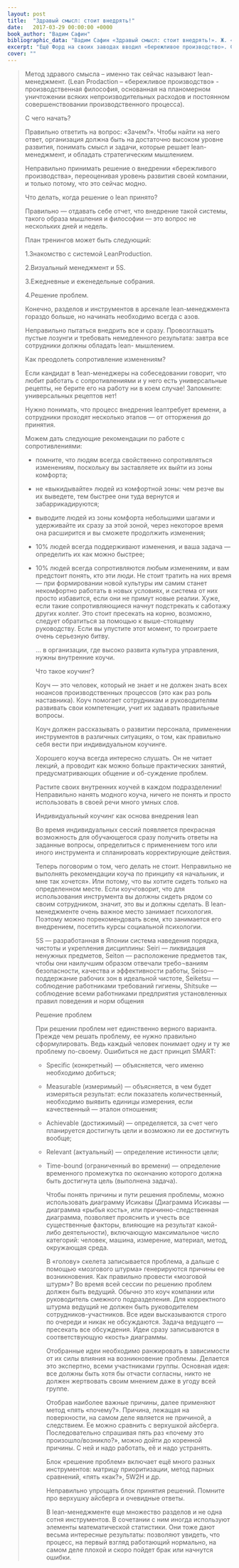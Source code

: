 ```yaml
---
layout: post
title:  "Здравый смысл: стоит внедрять!"
date:   2017-03-29 00:00:00 +0000
book_author: "Вадим Сафин"
bibliographic_data: "Вадим Сафин «Здравый смысл: стоит внедрять!». Ж. «Стандарты и качество», №3 (957), 2017 г., стр. 54-57"
excerpt: "Ещё Форд на своих заводах вводил «бережливое производство». Сейчас только ленивый не пользуется этим методом."
cover: ""
---
```


> Метод здравого смысла – именно так сейчас называют lean-менеджмент. (Lean Prodaction – «бережливое производство» - производственная философия, основанная на планомерном уничтожении всяких непроизводительных расходов и постоянном совершенствовании производственного процесса).
>
> С чего начать? 
>
> Правильно ответить на вопрос: «Зачем?». Чтобы найти на него ответ, организация должна быть на достаточно высоком уровне развития, понимать смысл и задачи, которые решает lean-менеджмент, и обладать стратегическим мышлением.
>
> Неправильно принимать решение о внедрении «бережливого производства», переоценивая уровень развития своей компании, и только потому, что это сейчас модно.
>
> Что делать, когда решение о lean принято?
>
> Правильно — отдавать себе отчет, что внедрение такой системы, такого образа мышления и философии — это вопрос не нескольких дней и недель.
>
> План тренингов может быть следующий:
>
> 1.Знакомство с системой LeanProduction.
>
> 2.Визуальный менеджмент и 5S.
>
> 3.Ежедневные и еженедельные собрания.
>
> 4.Решение проблем.
>
> Конечно, разделов и инструментов в арсенале lean-менеджмента гораздо больше, но начинать необходимо всегда с азов.
>
> Неправильно пытаться внедрить все и сразу. Провозглашать пустые лозунги и требовать немедленного результата: завтра все сотрудники должны обладать lean- мышлением.
>
> Как преодолеть сопротивление изменениям?
>
> Если кандидат в 1еаn-менеджеры на собеседовании говорит, что любит работать с сопротивлениями и у него есть универсальные рецепты, не берите его на работу ни в коем случае! Запомните: универсальных рецептов нет! 
>
> Нужно понимать, что процесс внедрения leanтребует времени, а сотрудники проходят несколько этапов — от отторжения до принятия.
>
> Можем дать следующие рекомендации по работе с сопротивлениями:
>
> - помните, что людям всегда свойственно сопротивляться изменениям, поскольку вы заставляете их выйти из зоны комфорта;
>
> - не «выкидывайте» людей из комфортной зоны: чем резче вы их выведете, тем быстрее они туда вернутся и забаррикадируются;
>
> - выводите людей из зоны комфорта небольшими шагами и удерживайте их сразу за этой зоной, через некоторое время она расширится и вы сможете продолжить изменения;
>
> - 10% людей всегда поддерживают изменения, и ваша задача — определить их как можно быстрее;
>
> - 10% людей всегда сопротивляются любым изменениям, и вам предстоит понять, кто эти люди. Не стоит тратить на них время — при формировании новой культуры им самим станет некомфортно работать в новых условиях, и система от них просто избавится, если они не примут новые реалии. Хуже, если такие сопротивляющиеся начнут подстрекать к саботажу других коллег. Это стоит пресекать на корню, возможно, следует обратиться за помощью к выше-стоящему руководству. Если вы упустите этот момент, то проиграете очень серьезную битву.
>
>   … в организации, где высоко развита культура управления, нужны внутренние коучи.
>
>   Что такое коучинг?
>
>   Коуч — это человек, который не знает и не должен знать всех нюансов производственных процессов (это как раз роль наставника). Коуч помогает сотрудникам и руководителям развивать свои компетенции, учит их задавать правильные вопросы.
>
>   Коуч должен рассказывать о развитии персонала, применении инструментов в различных ситуациях, о том, как правильно себя вести при индивидуальном коучинге.
>
>   Хорошего коуча всегда интересно слушать. Он не читает лекций, а проводит как можно больше практических занятий, предусматривающих общение и об-суждение проблем.
>
>   Растите своих внутренних коучей в каждом подразделении! Неправильно нанять модного коуча, ничего не понять и просто использовать в своей речи много умных слов.
>
>   Индивидуальный коучинг как основа внедрения lean
>
>   Во время индивидуальных сессий появляется прекрасная возможность для обучающегося сразу получить ответы на заданные вопросы, определиться с применением того или иного инструмента и спланировать корректирующие действия.
>
>   Теперь поговорим о том, чего делать не стоит. Неправильно не выполнять рекомендации коуча по принципу «я начальник, и мне так хочется». Или потому, что вы хотите сидеть только на определенном месте. Если коучговорит, что для использования инструмента вы должны сидеть рядом со своим сотрудником, значит, это вы и должны сделать. В lean-менеджменте очень важное место занимает психология. Поэтому можно порекомендовать всем, кто занимается его внедрением, посетить курсы социальной психологии.
>
>   5S — разработанная в Японии система наведения порядка, чистоты и укрепления дисциплины: Seiri — ликвидация ненужных предметов, Seiton — расположение предметов так, чтобы они наилучшим образом отвечали требо¬ваниям безопасности, качества и эффективности работы, Seiso— поддержание рабочих зон в идеальной чистоте, Seiketsu — соблюдение работниками требований гигиены, Shitsuke — соблюдение всеми работниками предприятия установленных правил поведения и норм общения
>
>   Решение проблем
>
>   При решении проблем нет единственно верного варианта. Прежде чем решать проблему, ее нужно правильно сформулировать. Ведь каждый человек понимает одну и ту же проблему по-своему. Ошибиться не даст принцип SMART:
>
>   - Specific (конкретный) — объясняется, чего именно необходимо добиться;
>
>   - Measurable (измеримый) — объясняется, в чем будет измеряться результат: если показатель количественный, необходимо выявить единицы измерения, если качественный — эталон отношения;
>
>   - Achievable (достижимый) — определяется, за счет чего планируется достигнуть цели и возможно ли ее достигнуть вообще;
>
>   - Relevant (актуальный) — определение истинности цели;
>
>   - Time-bound (ограниченный во времени) — определение временного промежутка по окончанию которого должна быть достигнута цель (выполнена задача).
>
>     Чтобы понять причины и пути решения проблемы, можно использовать диаграмму Исикавы (Диаграмма Исикавы — диаграмма «рыбья кость», или причинно-следственная диаграмма, позволяет прояснить и учесть все существенные факторы, влияющие на результат какой-либо деятельности), включающую максимальное число категорий: человек, машина, измерение, материал, метод, окружающая среда.
>
>     В «голову» скелета записывается проблема, а дальше с помощью «мозгового штурма» генерируются причины ее возникновения. Как правильно провести «мозговой штурм»? Во время всей сессии по решению проблем должен быть ведущий. Обычно это коуч компании или руководитель смежного подразделения. Для корректного штурма ведущий не должен быть руководителем сотрудников-участников. Все идеи высказываются строго по очереди и никак не обсуждаются. Задача ведущего — пресекать все обсуждения. Идеи сразу записываются в соответствующую «кость» диаграммы.
>
>     Отобранные идеи необходимо ранжировать в зависимости от их силы влияния на возникновение проблемы. Делается это экспертно, всеми участниками группы. Основная идея: все должны быть хотя бы отчасти согласны, никто не должен жертвовать своим мнением даже в угоду всей группе.
>
>     Отобрав наиболее важные причины, далее применяют метод «пять «почему?». Причина, лежащая на поверхности, на самом деле является не причиной, а следствием. Ее можно сравнить с верхушкой айсберга. Последовательно спрашивая пять раз «почему это произошло/возникло?», можно дойти до коренной причины. С ней и надо работать, её и надо устранять. 
>
>     Блок «решение проблем» включает ещё много разных инструментов: матрицу приоритизации, метод парных сравнений, «пять «как?», 5W2H и др. 
>
>     Неправильно упрощать блок принятия решений. Помните про верхушку айсберга и очевидные ответы.
>
>     В lean-менеджменте еще множество разделов и не одна сотня инструментов. В сочетании с ним иногда используют элементы математической статистики. Они тоже дают весьма интересные результаты: позволяют увидеть, что процесс, на первый взгляд работающий нормально, на самом деле плохой и скоро пойдет брак или начнутся ошибки.

